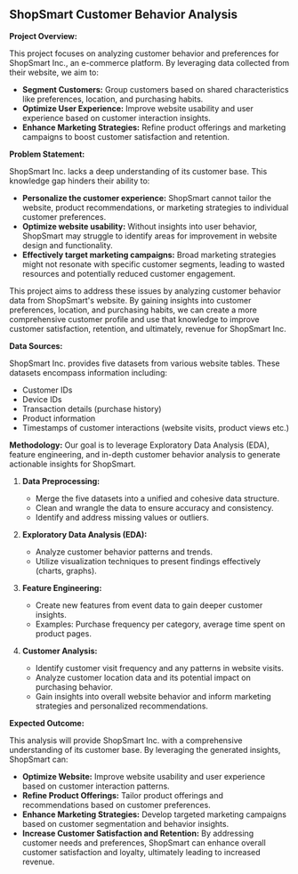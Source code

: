 ## ShopSmart Customer Behavior Analysis

**Project Overview:**

This project focuses on analyzing customer behavior and preferences for ShopSmart Inc., an e-commerce platform. By leveraging data collected from their website, we aim to:

* **Segment Customers:** Group customers based on shared characteristics like preferences, location, and purchasing habits.
* **Optimize User Experience:** Improve website usability and user experience based on customer interaction insights.
* **Enhance Marketing Strategies:** Refine product offerings and marketing campaigns to boost customer satisfaction and retention.

**Problem Statement:**

ShopSmart Inc. lacks a deep understanding of its customer base. This knowledge gap hinders their ability to:

* **Personalize the customer experience:** ShopSmart cannot tailor the website, product recommendations, or marketing strategies to individual customer preferences.
* **Optimize website usability:** Without insights into user behavior, ShopSmart may struggle to identify areas for improvement in website design and functionality.
* **Effectively target marketing campaigns:** Broad marketing strategies might not resonate with specific customer segments, leading to wasted resources and potentially reduced customer engagement.

This project aims to address these issues by analyzing customer behavior data from ShopSmart's website. By gaining insights into customer preferences, location, and purchasing habits, we can create a more comprehensive customer profile and use that knowledge to improve customer satisfaction, retention, and ultimately, revenue for ShopSmart Inc. 

**Data Sources:**

ShopSmart Inc. provides five datasets from various website tables. These datasets encompass information including:

* Customer IDs
* Device IDs
* Transaction details (purchase history)
* Product information
* Timestamps of customer interactions (website visits, product views etc.)

**Methodology:**
Our goal is to leverage Exploratory Data Analysis (EDA), feature engineering, and in-depth customer behavior analysis to generate actionable insights for ShopSmart.

1. **Data Preprocessing:**
    * Merge the five datasets into a unified and cohesive data structure.
    * Clean and wrangle the data to ensure accuracy and consistency.
    * Identify and address missing values or outliers.

2. **Exploratory Data Analysis (EDA):**
    * Analyze customer behavior patterns and trends.
    * Utilize visualization techniques to present findings effectively (charts, graphs).

3. **Feature Engineering:**
    * Create new features from event data to gain deeper customer insights.
    * Examples: Purchase frequency per category, average time spent on product pages.

4. **Customer Analysis:**
    * Identify customer visit frequency and any patterns in website visits.
    * Analyze customer location data and its potential impact on purchasing behavior.
    * Gain insights into overall website behavior and inform marketing strategies and personalized recommendations.

**Expected Outcome:**

This analysis will provide ShopSmart Inc. with a comprehensive understanding of its customer base. By leveraging the generated insights, ShopSmart can:

* **Optimize Website:** Improve website usability and user experience based on customer interaction patterns.
* **Refine Product Offerings:**  Tailor product offerings and recommendations based on customer preferences.
* **Enhance Marketing Strategies:** Develop targeted marketing campaigns based on customer segmentation and behavior insights.
* **Increase Customer Satisfaction and Retention:**  By addressing customer needs and preferences, ShopSmart can enhance overall customer satisfaction and loyalty, ultimately leading to increased revenue.

